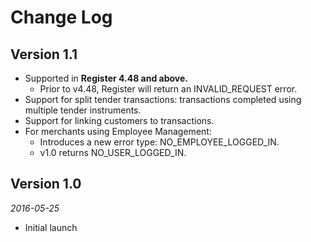 Change Log
==========

## Version 1.1

 * Supported in **Register 4.48 and above.**
   * Prior to v4.48, Register will return an INVALID_REQUEST error.
 * Support for split tender transactions: transactions completed using multiple tender instruments.
 * Support for linking customers to transactions.
 * For merchants using Employee Management:
   * Introduces a new error type: NO_EMPLOYEE_LOGGED_IN.
   * v1.0 returns NO_USER_LOGGED_IN.

## Version 1.0

_2016-05-25_

 * Initial launch